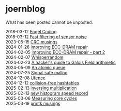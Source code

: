 # joernblog

What has been posted cannot be unposted.

2018-03-12 [Engel Coding](engel_coding.md)  
2018-03-12 [Fast filtering of sensor noise](sensor_noise.md)  
2023-05-15 [CRC musings](crc.md)  
2024-01-26 [Improving ECC-DRAM repair](ldpc_ecc.md)  
2024-02-05 [Improving ECC-DRAM repair - part 2](ldpc_chipkill.md)  
2024-02-07 [Whisperrandom](whisperrandom.md)  
2024-02-23 [A hacker's guide to Galois Field arithmetic](galois.md)  
2024-05-09 [An atomic queue](atomic_queue.md)  
2024-07-25 [Signal safe malloc](signal_safe_malloc.md)  
2024-12-08 [Ufence](ufence.md)  
2024-12-12 [collision-free hashtables](collision_free_hashtable.md)  
2025-02-13 [inversing multiplication](inverse_multiplication.md)  
2025-02-13 [new histogram speed record](histogram.md)  
2025-03-06 [Measuring core cycles](rdcore.md)  
2025-03-19 [printk musings](printk.md)  
